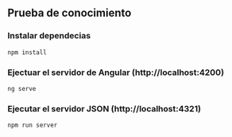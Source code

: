## Prueba de conocimiento

### Instalar dependecias

```
npm install
```

### Ejectuar el servidor de Angular (http://localhost:4200)

```
ng serve
```

### Ejecutar el servidor JSON (http://localhost:4321)

```
npm run server
```